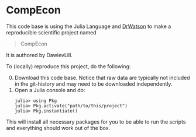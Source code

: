 # CompEcon

This code base is using the Julia Language and [DrWatson](https://juliadynamics.github.io/DrWatson.jl/stable/)
to make a reproducible scientific project named
> CompEcon

It is authored by DawievLill.

To (locally) reproduce this project, do the following:

0. Download this code base. Notice that raw data are typically not included in the
   git-history and may need to be downloaded independently.
1. Open a Julia console and do:
   ```
   julia> using Pkg
   julia> Pkg.activate("path/to/this/project")
   julia> Pkg.instantiate()
   ```

This will install all necessary packages for you to be able to run the scripts and
everything should work out of the box.
